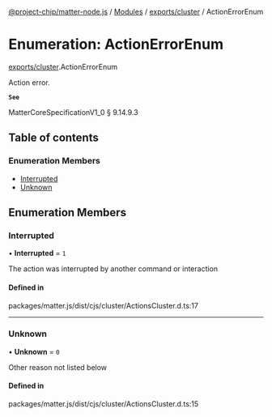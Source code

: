 [@project-chip/matter-node.js](../README.md) / [Modules](../modules.md) / [exports/cluster](../modules/exports_cluster.md) / ActionErrorEnum

# Enumeration: ActionErrorEnum

[exports/cluster](../modules/exports_cluster.md).ActionErrorEnum

Action error.

**`See`**

MatterCoreSpecificationV1_0 § 9.14.9.3

## Table of contents

### Enumeration Members

- [Interrupted](exports_cluster.ActionErrorEnum.md#interrupted)
- [Unknown](exports_cluster.ActionErrorEnum.md#unknown)

## Enumeration Members

### Interrupted

• **Interrupted** = ``1``

The action was inter­rupted by another com­mand or interaction

#### Defined in

packages/matter.js/dist/cjs/cluster/ActionsCluster.d.ts:17

___

### Unknown

• **Unknown** = ``0``

Other reason not listed below

#### Defined in

packages/matter.js/dist/cjs/cluster/ActionsCluster.d.ts:15

